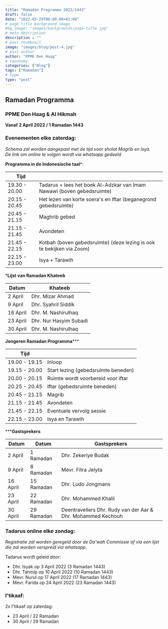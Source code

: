```yaml
---
title: "Ramadan Programma 2022/1443"
draft: false
date: "2022-03-29T00:00:00+01:00"
# page title background image
#bg_image: "images/backgrounds/page-title.jpg"
# meta description
description : ""
# post thumbnail
image: "images/blog/post-4.jpg"
# post author
author: "PPME Den Haag"
# taxonomy
categories: ["Blog"]
tags: ["Ramadan"]
# type
type: "post"
---
```


## Ramadan Programma 
### PPME Den Haag & Al Hikmah
**Vanaf 2 April 2022 / 1 Ramadan 1443**




### Evenementen elke zaterdag:
*Schema zal worden aangepast met de tijd voor sholat Magrib en Isya.* </br>
*De link om online te volgen wordt via whatsapp gedeeld*

**Programma in de Indonesische taal***:

| Tijd |  |
|-------|-------|
| 19.30 - 20.00 | Tadarus + lees het boek Al-Adzkar van Imam Nawawi (boven gebedsruimte) |
| 20.15 - 20.45 | Het lezen van korte soera's en Iftar (beganegrond gebedsruimte) |
| 20.45 - 21.15 | Maghrib gebed |
| 21.15 - 21.45 | Avondeten |
| 21.45 - 22.15 | Kotbah (boven gebedsruimte) (deze lezing is ook te bekijken via Zoom) |
| 22.15 - 23.00 | Isya + Tarawih |

***Lijst van Ramadan Khateeb**

| Datum  | Khateeb |
|------|---------|
| 2 April | Dhr. Mizar Ahmad |
| 9 April | Dhr. Syahril Siddik |
| 16 April| Dhr. M. Nashirulhaq |
| 23 April| Dhr. Nur Hasyim Subadi |
| 30 April| Dhr. M. Nashirulhaq |

**Jongeren Ramadan Programma*****

| Tijd |  |
|------|--|
| 19.00 - 19.15 | Inloop |
| 19.15 - 20.00 | Start lezing (gebedsruimte beneden) |
| 20.00 - 20.15 | Ruimte wordt voorbereid voor iftar |
| 20.25 - 20.45 | Iftar (gebedsruimte beneden) |
| 20.45 - 21.15 | Magrib |
| 21.15 - 21.45 | Avondeten |
| 21.45 - 22.15 | Eventuele vervolg sessie |
| 22.15 - 23.00 | Isya en Tarawih |

*****Gastsprekers**

| Datum |    Datum    |  Gastsprekers    |
|-------|------|------|
| 2 April | 1 Ramadan | Dhr. Zekeriye Budak |
| 9 April | 8 Ramadan | Mevr. Fitra Jelyta |
| 16 April | 15 Ramadan| Dhr. Ludo Jongmans |
| 23 April | 22 Ramadan | Dhr. Mohammed Khalil |
| 30 April | 29 Ramadan|  Deentravellers Dhr. Rudy van der Aar & Dhr. Mohammed Kechouh |

### Tadarus online elke zondag:

*Registratie zal worden geregeld door de Da'wah Commissie of via een lijst die zal worden verspreid via whatsapp.*

Tadarus wordt geleid door:
* Dhr. Isyak op 3 April 2022 (3 Ramadan 1443)
* Dhr. Tahmip op 10 April 2022 (10 Ramadan 1443)
* Mevr. Nurul op 17 April 2022 (17 Ramadan 1443)
* Mevr. Farida op 24 April 2022 (23 Ramadan 1443)


### I'tikaaf:
2x I'tikaaf op zaterdag:
* 23 April / 22 Ramadan
* 30 April / 29 Ramadan


